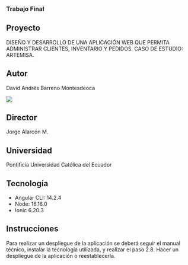 ### Trabajo Final

## Proyecto
DISEÑO Y DESARROLLO DE UNA APLICACIÓN WEB QUE PERMITA ADMINISTRAR CLIENTES, INVENTARIO Y PEDIDOS. CASO DE ESTUDIO: ARTEMISA.

## Autor
David Andrés Barreno Montesdeoca

<a href="https://www.linkedin.com/in/david-barreno/">
<img src="https://img.shields.io/badge/LinkedIn-0077B5?style=for-the-badge&logo=linkedin&logoColor=white"/>
</a>

## Director
Jorge Alarcón M.

## Universidad
Pontificia Universidad Católica del Ecuador

## Tecnología
- Angular CLI: 14.2.4
- Node: 16.16.0
- Ionic 6.20.3

## Instrucciones
Para realizar un despliegue de la aplicación se deberá seguir el manual técnico, instalar la tecnología utilizada, y realizar el paso 2.8. Hacer un despliegue de la aplicación o reestablecerla.
